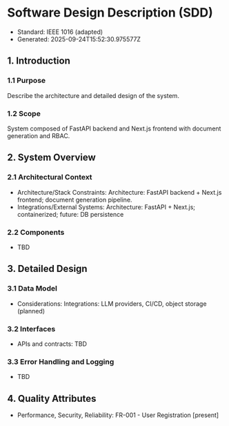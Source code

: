 # Software Design Description (SDD)

- Standard: IEEE 1016 (adapted)
- Generated: 2025-09-24T15:52:30.975577Z

## 1. Introduction
### 1.1 Purpose
Describe the architecture and detailed design of the system.

### 1.2 Scope
System composed of FastAPI backend and Next.js frontend with document generation and RBAC.

## 2. System Overview
### 2.1 Architectural Context
- Architecture/Stack Constraints: Architecture: FastAPI backend + Next.js frontend; document generation pipeline.
- Integrations/External Systems: Architecture: FastAPI + Next.js; containerized; future: DB persistence

### 2.2 Components
- TBD

## 3. Detailed Design
### 3.1 Data Model
- Considerations: Integrations: LLM providers, CI/CD, object storage (planned)

### 3.2 Interfaces
- APIs and contracts: TBD

### 3.3 Error Handling and Logging
- TBD

## 4. Quality Attributes
- Performance, Security, Reliability: FR-001 - User Registration [present]